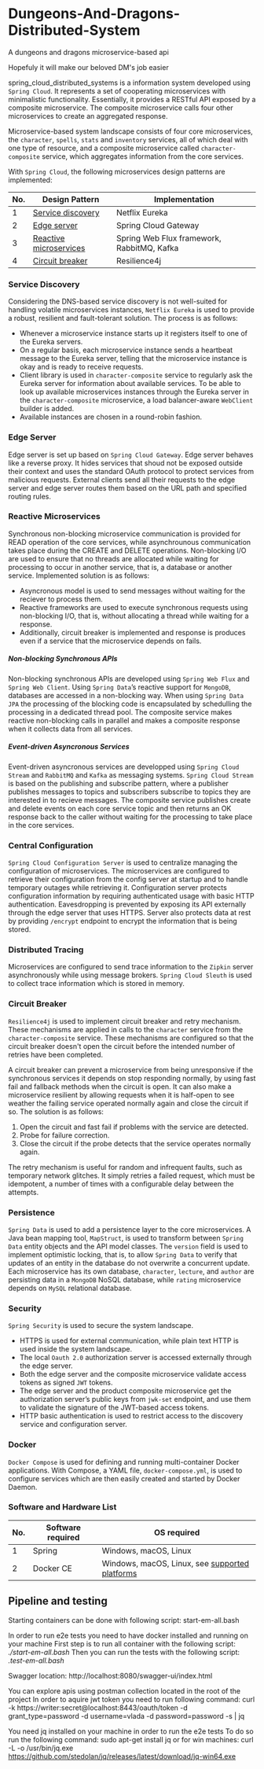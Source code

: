 # Dungeons-And-Dragons-Distributed-System
A dungeons and dragons microservice-based api 

Hopefuly it will make our beloved DM's job easier

spring_cloud_distributed_systems is a information system developed using `Spring Cloud`. It represents a set of cooperating microservices with minimalistic functionality. Essentially, it provides a RESTful API exposed by a composite microservice. The composite microservice calls four other microservices to create an aggregated response. 

Microservice-based system landscape consists of four core microservices, the `character`, `spells`, `stats` and `inventory` services, all of which deal with one type of resource, and a composite microservice called `character-composite` service, which aggregates information from the core services. 
 
 
 With `Spring Cloud`, the following microservices design patterns are implemented:
 
 | No. | Design Pattern | Implementation  |
| -------- | ------------------------------------ | ----------------------------------- |
| 1 | [Service discovery](#service-discovery) | Netflix Eureka |
| 2 | [Edge server](#edge-server) | Spring Cloud Gateway |
| 3 | [Reactive microservices](#reactive-microservices) | Spring Web Flux framework, RabbitMQ, Kafka |
| 4 | [Circuit breaker](#circuit-breaker) | Resilience4j   | 

<!-- The following is a diagram of the system landscape.

 ![](diagrams/system-landscape.png "System landscape diagram") -->

### Service Discovery
Considering the DNS-based service discovery is not well-suited for handling volatile microservices instances, `Netflix Eureka` is used to provide a robust, resilient and fault-tolerant solution. 
The process is as follows:
- Whenever a microservice instance starts up it registers itself to one of the Eureka servers.
- On a regular basis, each microservice instance sends a heartbeat message to the Eureka server, telling that the microservice instance is okay and is ready to receive requests.
- Client library is used in `character-composite` service to regularly ask the Eureka server for information about available services. To be able to look up available microservices instances through the Eureka server in the `character-composite` microservice, a load balancer-aware `WebClient` builder is added.
- Available instances are chosen in a round-robin fashion.

### Edge Server
Edge server is set up based on `Spring Cloud Gateway`. Edge server behaves like a reverse proxy. It hides services that shoud not be exposed outside their context and uses the standard OAuth protocol to protect services from malicious requests. External clients send all their requests to the edge server and edge server routes them based on the URL path and specified routing rules. 

### Reactive Microservices
Synchronous non-blocking microservice communication is provided for READ operation of the core services, while asynchrounous communication takes place during the CREATE and DELETE operations. Non-blocking I/O are used to ensure that no threads are allocated while waiting for processing to occur in another service, that is, a database or another service. 
Implemented solution is as follows:
- Asyncronous model is used to send messages without waiting for the reciever to process them.
- Reactive frameworks are used to execute synchronous requests using non-blocking I/O, that is, without allocating a thread while waiting for a response. 
- Additionally, circuit breaker is implemented and response is produces even if a service that the microservice depends on fails.

##### Non-blocking Synchronous APIs
Non-blocking synchronous APIs are developed using `Spring Web Flux` and `Spring Web Client`. Using `Spring Data`’s reactive support for `MongoDB`, databases are accessed in a non-blocking way. When using `Spring Data JPA` the processing of the blocking code is encapsulated by schedulling the processing in a dedicated thread pool. The composite service makes reactive non-blocking calls in parallel and makes a composite response when it collects data from all services.

##### Event-driven Asyncronous Services
Event-driven asyncronous services are developped using `Spring Cloud Stream` and `RabbitMQ` and `Kafka` as messaging systems. `Spring Cloud Stream` is based on the publishing and subscribe pattern, where a publisher publishes messages to topics and subscribers subscribe to topics they are interested in to recieve messages. The composite service publishes create and delete events on each core service topic and then returns an OK response back to the caller without waiting for the processing to take place in the core services.

### Central Configuration
`Spring Cloud Configuration Server` is used to centralize managing the configuration of microservices. The microservices are configured to retrieve their configuration from the config server at startup and to handle temporary outages while retrieving it.
Configuration server protects configuration information by requiring authenticated usage with basic HTTP authentication. Eavesdropping is prevented by exposing its API externally through the edge server that uses HTTPS. Server also protects data at rest by providing `/encrypt` endpoint to encrypt the information that is being stored. 

### Distributed Tracing
Microservices are configured to send trace information to the `Zipkin` server asynchronously while using message brokers. `Spring Cloud Sleuth` is used to collect trace information which is stored in memory. 

### Circuit Breaker
`Resilience4j` is used to implement circuit breaker and retry mechanism. These mechanisms are applied in calls to the `character` service from the `character-composite` service. These mechanisms are configured so that the circuit breaker doesn't open the circuit before the intended number of retries have been completed.

A circuit breaker can prevent a microservice from being unresponsive if the synchronous services it depends on stop responding normally, by using fast fail and fallback methods when the circuit is open. It can also make a microservice resilient by allowing requests when it is half-open to see weather the failing service operated normally again and close the circuit if so. 
The solution is as follows:
1.	Open the circuit and fast fail if problems with the service are detected.
2.	Probe for failure correction.
3.	Close the circuit if the probe detects that the service operates normally again.

The retry mechanism is useful for random and infrequent faults, such as temporary network glitches. It simply retries a failed request, which must be idempotent, a number of times with a configurable delay between the attempts. 

### Persistence
`Spring Data` is used to add a persistence layer to the core microservices. A Java bean mapping tool, `MapStruct`, is used to transform between `Spring Data` entity objects and the API model classes. The `version` field is used to implement optimistic locking, that is, to allow `Spring Data` to verify that updates of an entity in the database do not overwrite a concurrent update. 
Each microservice has its own database, `character`, `lecture`, and `author` are persisting data in a `MongoDB` NoSQL database, while `rating` microservice depends on `MySQL` relational database.

### Security
`Spring Security` is used to secure the system landscape.
- HTTPS is used for external communication, while plain text HTTP is used inside the system landscape.
- The local `Oauth 2.0` authorization server is accessed externally through the edge server.
- Both the edge server and the composite microservice validate access tokens as signed `JWT` tokens.
- The edge server and the product composite microservice get the authorization server’s public keys from `jwk-set` endpoint, and use them to validate the signature of the JWT-based access tokens.
- HTTP basic authentication is used to restrict access to the discovery service and configuration server.

### Docker
`Docker Compose` is used for defining and running multi-container Docker applications. With Compose, a YAML file, `docker-compose.yml`, is used to configure services which are then easily created and started by Docker Daemon. 
### Software and Hardware List
| No. | Software required | OS required |
| -------- | ------------------------------------ | ----------------------------------- |
| 1 | Spring | Windows, macOS, Linux |
| 2 | Docker CE | Windows, macOS, Linux, see [supported platforms](https://docs.docker.com/engine/install/#supported-platforms) |




## Pipeline and testing
Starting containers can be done with following script: start-em-all.bash

In order to run e2e tests you need to have docker installed and running on your machine
First step is to run all container with the following script: *./start-em-all.bash*
Then you can run the tests with the following script: *.test-em-all.bash*


Swagger location: http://localhost:8080/swagger-ui/index.html

You can explore apis using postman collection located in the root of the project
In order to aquire jwt token you need to run following command: 
curl -k https://writer:secret@localhost:8443/oauth/token -d grant_type=password -d username=vlada -d password=password -s | jq

You need jq installed on your machine in order to run the e2e tests
To do so run the following command: sudo apt-get install jq or for win machines: 
curl -L -o /usr/bin/jq.exe https://github.com/stedolan/jq/releases/latest/download/jq-win64.exe
